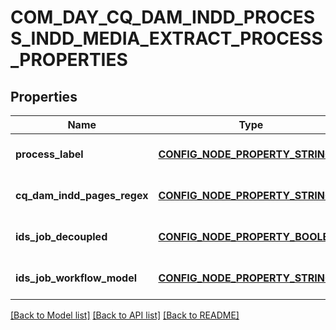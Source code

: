 # COM_DAY_CQ_DAM_INDD_PROCESS_INDD_MEDIA_EXTRACT_PROCESS_PROPERTIES

## Properties
Name | Type | Description | Notes
------------ | ------------- | ------------- | -------------
**process_label** | [**CONFIG_NODE_PROPERTY_STRING**](configNodePropertyString.md) |  | [optional] [default to null]
**cq_dam_indd_pages_regex** | [**CONFIG_NODE_PROPERTY_STRING**](configNodePropertyString.md) |  | [optional] [default to null]
**ids_job_decoupled** | [**CONFIG_NODE_PROPERTY_BOOLEAN**](configNodePropertyBoolean.md) |  | [optional] [default to null]
**ids_job_workflow_model** | [**CONFIG_NODE_PROPERTY_STRING**](configNodePropertyString.md) |  | [optional] [default to null]

[[Back to Model list]](../README.md#documentation-for-models) [[Back to API list]](../README.md#documentation-for-api-endpoints) [[Back to README]](../README.md)


